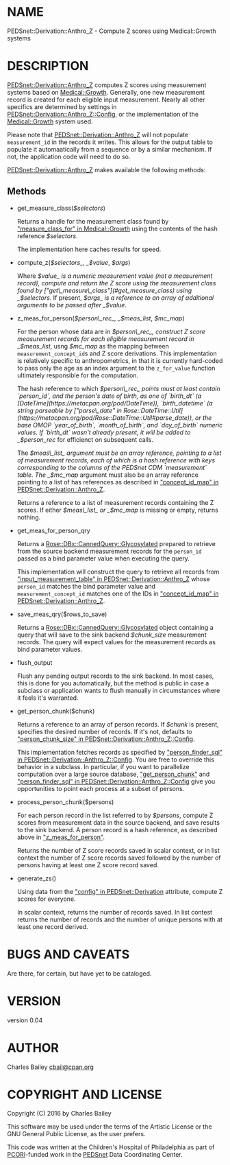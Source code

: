 # NAME

PEDSnet::Derivation::Anthro\_Z - Compute Z scores using Medical::Growth systems

# DESCRIPTION

[PEDSnet::Derivation::Anthro\_Z](https://metacpan.org/pod/PEDSnet::Derivation::Anthro_Z) computes Z scores using measurement
systems based on [Medical::Growth](https://metacpan.org/pod/Medical::Growth).  Generally, one new measurement
record is created for each eligible input measurement.  Nearly all
other specifics are determined by settings in
[PEDSnet::Derivation::Anthro\_Z::Config](https://metacpan.org/pod/PEDSnet::Derivation::Anthro_Z::Config), or the implementation of the
[Medical::Growth](https://metacpan.org/pod/Medical::Growth) system used.

Please note that [PEDSnet::Derivation::Anthro\_Z](https://metacpan.org/pod/PEDSnet::Derivation::Anthro_Z) will not populate
`measurement_id` in the records it writes.  This allows for the
output table to populate it automaatically from a sequence or by a
similar mechanism.  If not, the application code will need to do so.

[PEDSnet::Derivation::Anthro\_Z](https://metacpan.org/pod/PEDSnet::Derivation::Anthro_Z) makes available the following methods:

## Methods

- get\_measure\_class(_$selectors_)

    Returns a handle for the measurement class found by
    ["measure\_class\_for" in Medical::Growth](https://metacpan.org/pod/Medical::Growth#measure_class_for) using the contents of the hash
    reference _$selectors_.

    The implementation here caches results for speed.

- compute\_z(_$selectors_, _$value_, _$args_)

    Where _$value_ is a numeric measurement value (not a measurement
    record), compute and return the Z score using the measurement class
    found by ["get\_measure\_class"](#get_measure_class) using _$selectors_.  If present,
    _$args_ is a reference to an array of additional arguments to be
    passed after _$value_.

- z\_meas\_for\_person(_$person\_rec_, _$meas\_list_, _$mc\_map_)

    For the person whose data are in _$person\_rec_, construct Z score
    measurement records for each eligible measurement record in
    _$meas\_list_, usng _$mc\_map_ as the mapping between
    `measurement_concept_id`s and Z score derivations.  This
    implementation is relatively specific to anthropometrics, in that it
    is currently hard-coded to pass only the age as an index argument to
    the `z_for_value` function ultimately responsible for the
    computation.

    The hash reference to which _$person\_rec_ points must at least
    contain `person_id`, and the person's date of birth, as one of
    `birth_dt` (a [DateTime](https://metacpan.org/pod/DateTime)), `birth_datetime` (a string parseable
    by ["parse\_date" in Rose::DateTime::Util](https://metacpan.org/pod/Rose::DateTime::Util#parse_date)), or the base OMOP
    `year_of_birth`, `month_of_birth`, and `day_of_birth` numeric
    values.  If `birth_dt` wasn't already present, it will be added to
    _$person\_rec_ for efficienct on subsequent calls.

    The _$meas\_list_ argument must be an array reference, pointing to a
    list of measurement records, each of which is a hash reference with
    keys corresponding to the columns of the PEDSnet CDM `measurement`
    table.  The _$mc\_map_ argument must also be an array reference
    pointing to a list of has references as described in
    ["concept\_id\_map" in PEDSnet::Derivation::Anthro\_Z](https://metacpan.org/pod/PEDSnet::Derivation::Anthro_Z#concept_id_map).

    Returns a reference to a list of measurement records containing the Z
    scores.  If either _$meas\_list_ or _$mc\_map_ is missing or empty,
    returns nothing.

- get\_meas\_for\_person\_qry

    Returns a [Rose::DBx::CannedQuery::Glycosylated](https://metacpan.org/pod/Rose::DBx::CannedQuery::Glycosylated) prepared to retrieve
    from the source backend measurement records for the `person_id`
    passed as a bind parameter value when executing the query.

    This implementation will construct the query to retrieve all records
    from ["input\_measurement\_table" in PEDSnet::Derivation::Anthro\_Z](https://metacpan.org/pod/PEDSnet::Derivation::Anthro_Z#input_measurement_table) whose
    `person_id` matches the bind parameter value and
    `measurement_concept_id` matches one of the IDs in
    ["concept\_id\_map" in PEDSnet::Derivation::Anthro\_Z](https://metacpan.org/pod/PEDSnet::Derivation::Anthro_Z#concept_id_map).

- save\_meas\_qry($rows\_to\_save)

    Returns a [Rose::DBx::CannedQuery::Glycosylated](https://metacpan.org/pod/Rose::DBx::CannedQuery::Glycosylated) object containing a
    query that will save to the sink backend _$chunk\_size_ measurement
    records.  The query will expect values for the measurement records as
    bind parameter values.

- flush\_output

    Flush any pending output records to the sink backend.  In most cases,
    this is done for you automatically, but the method is public in case a
    subclass or application wants to flush manually in circumstances where
    it feels it's warranted.

- get\_person\_chunk($chunk)

    Returns a reference to an array of person records.  If _$chunk_ is
    present, specifies the desired number of records.  If it's not,
    defaults to ["person\_chunk\_size" in PEDSnet::Derivation::Anthro\_Z::Config](https://metacpan.org/pod/PEDSnet::Derivation::Anthro_Z::Config#person_chunk_size).

    This implementation fetches records as specified by
    ["person\_finder\_sql" in PEDSnet::Derivation::Anthro\_Z::Config](https://metacpan.org/pod/PEDSnet::Derivation::Anthro_Z::Config#person_finder_sql).  You are
    free to override this behavior in a subclass.  In particular, if you
    want to parallelize computation over a large source database,
    ["get\_person\_chunk"](#get_person_chunk) and
    ["person\_finder\_sql" in PEDSnet::Derivation::Anthro\_Z::Config](https://metacpan.org/pod/PEDSnet::Derivation::Anthro_Z::Config#person_finder_sql) give you
    opportunities to point each process at a subset of persons.

- process\_person\_chunk($persons)

    For each person record in the list referred to by _$persons_, compute
    Z scores from measurement data in the source backend, and save results
    to the sink backend.  A person record is a hash reference, as
    described above in ["z\_meas\_for\_person"](#z_meas_for_person).

    Returns the number of Z score records saved in scalar context, or in list
    context the number of Z score records saved followed by the number of
    persons having at least one Z score record saved.

- generate\_zs()

    Using data from the ["config" in PEDSnet::Derivation](https://metacpan.org/pod/PEDSnet::Derivation#config) attribute, compute
    Z scores for everyone.

    In scalar context, returns the number of records saved.  In list
    contest returns the number of records and the number of unique
    persons with at least one record derived.

# BUGS AND CAVEATS

Are there, for certain, but have yet to be cataloged.

# VERSION

version 0.04

# AUTHOR

Charles Bailey <cbail@cpan.org>

# COPYRIGHT AND LICENSE

Copyright (C) 2016 by Charles Bailey

This software may be used under the terms of the Artistic License or
the GNU General Public License, as the user prefers.

This code was written at the Children's Hospital of Philadelphia as
part of [PCORI](http://www.pcori.org)-funded work in the
[PEDSnet](http://www.pedsnet.org) Data Coordinating Center.

